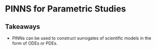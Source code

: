 # PINNS for Parametric Studies

## Takeaways

+ PINNs can be used to construct surrogates of scientific models in the form of ODEs or PDEs.